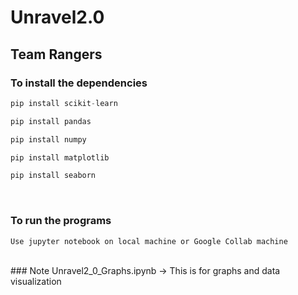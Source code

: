 # Unravel2.0


## Team Rangers
### To install the dependencies

```python
pip install scikit-learn
```

```python
pip install pandas
```

```python
pip install numpy
```

```python
pip install matplotlib
```

```python
pip install seaborn
```

<br>

### To run the programs

```
Use jupyter notebook on local machine or Google Collab machine
```
<br>
### Note
Unravel2_0_Graphs.ipynb -> This is for graphs and data visualization  
